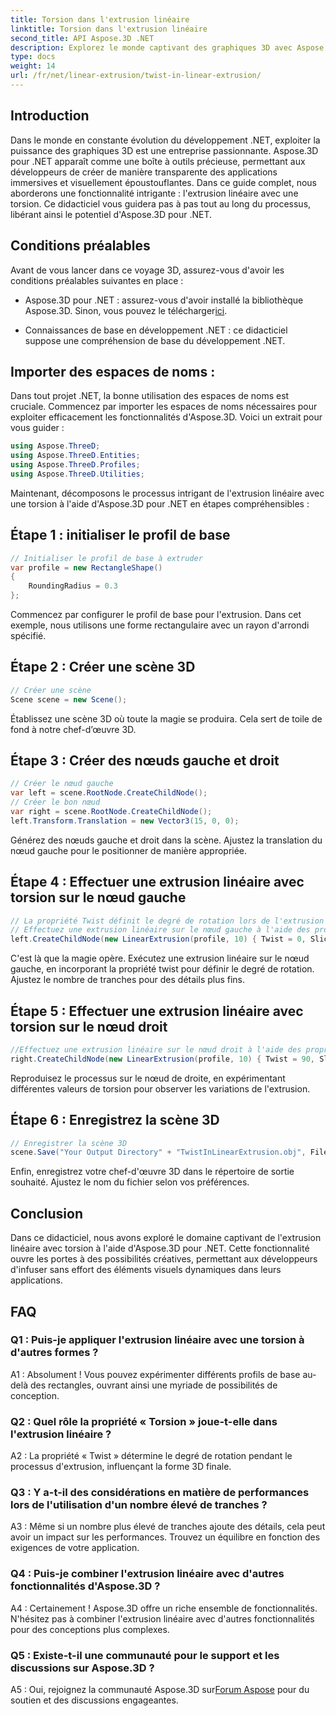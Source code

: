 ```yaml
---
title: Torsion dans l'extrusion linéaire
linktitle: Torsion dans l'extrusion linéaire
second_title: API Aspose.3D .NET
description: Explorez le monde captivant des graphiques 3D avec Aspose.3D pour .NET. Apprenez étape par étape l'extrusion linéaire avec une torsion.
type: docs
weight: 14
url: /fr/net/linear-extrusion/twist-in-linear-extrusion/
---
```

## Introduction

Dans le monde en constante évolution du développement .NET, exploiter la puissance des graphiques 3D est une entreprise passionnante. Aspose.3D pour .NET apparaît comme une boîte à outils précieuse, permettant aux développeurs de créer de manière transparente des applications immersives et visuellement époustouflantes. Dans ce guide complet, nous aborderons une fonctionnalité intrigante : l'extrusion linéaire avec une torsion. Ce didacticiel vous guidera pas à pas tout au long du processus, libérant ainsi le potentiel d'Aspose.3D pour .NET.

## Conditions préalables

Avant de vous lancer dans ce voyage 3D, assurez-vous d'avoir les conditions préalables suivantes en place :

-  Aspose.3D pour .NET : assurez-vous d'avoir installé la bibliothèque Aspose.3D. Sinon, vous pouvez le télécharger[ici](https://releases.aspose.com/3d/net/).

- Connaissances de base en développement .NET : ce didacticiel suppose une compréhension de base du développement .NET.

## Importer des espaces de noms :

Dans tout projet .NET, la bonne utilisation des espaces de noms est cruciale. Commencez par importer les espaces de noms nécessaires pour exploiter efficacement les fonctionnalités d'Aspose.3D. Voici un extrait pour vous guider :

```csharp
using Aspose.ThreeD;
using Aspose.ThreeD.Entities;
using Aspose.ThreeD.Profiles;
using Aspose.ThreeD.Utilities;
```

Maintenant, décomposons le processus intrigant de l'extrusion linéaire avec une torsion à l'aide d'Aspose.3D pour .NET en étapes compréhensibles :

## Étape 1 : initialiser le profil de base

```csharp
// Initialiser le profil de base à extruder
var profile = new RectangleShape()
{
    RoundingRadius = 0.3
};
```

Commencez par configurer le profil de base pour l'extrusion. Dans cet exemple, nous utilisons une forme rectangulaire avec un rayon d'arrondi spécifié.

## Étape 2 : Créer une scène 3D

```csharp
// Créer une scène
Scene scene = new Scene();
```

Établissez une scène 3D où toute la magie se produira. Cela sert de toile de fond à notre chef-d’œuvre 3D.

## Étape 3 : Créer des nœuds gauche et droit

```csharp
// Créer le nœud gauche
var left = scene.RootNode.CreateChildNode();
// Créer le bon nœud
var right = scene.RootNode.CreateChildNode();
left.Transform.Translation = new Vector3(15, 0, 0);
```

Générez des nœuds gauche et droit dans la scène. Ajustez la translation du nœud gauche pour le positionner de manière appropriée.

## Étape 4 : Effectuer une extrusion linéaire avec torsion sur le nœud gauche

```csharp
// La propriété Twist définit le degré de rotation lors de l'extrusion du profil
// Effectuez une extrusion linéaire sur le nœud gauche à l'aide des propriétés twist et slices
left.CreateChildNode(new LinearExtrusion(profile, 10) { Twist = 0, Slices = 100 });
```

C'est là que la magie opère. Exécutez une extrusion linéaire sur le nœud gauche, en incorporant la propriété twist pour définir le degré de rotation. Ajustez le nombre de tranches pour des détails plus fins.

## Étape 5 : Effectuer une extrusion linéaire avec torsion sur le nœud droit

```csharp
//Effectuez une extrusion linéaire sur le nœud droit à l'aide des propriétés twist et slices
right.CreateChildNode(new LinearExtrusion(profile, 10) { Twist = 90, Slices = 100 });
```

Reproduisez le processus sur le nœud de droite, en expérimentant différentes valeurs de torsion pour observer les variations de l'extrusion.

## Étape 6 : Enregistrez la scène 3D

```csharp
// Enregistrer la scène 3D
scene.Save("Your Output Directory" + "TwistInLinearExtrusion.obj", FileFormat.WavefrontOBJ);
```

Enfin, enregistrez votre chef-d'œuvre 3D dans le répertoire de sortie souhaité. Ajustez le nom du fichier selon vos préférences.

## Conclusion

Dans ce didacticiel, nous avons exploré le domaine captivant de l'extrusion linéaire avec torsion à l'aide d'Aspose.3D pour .NET. Cette fonctionnalité ouvre les portes à des possibilités créatives, permettant aux développeurs d'infuser sans effort des éléments visuels dynamiques dans leurs applications.

## FAQ

### Q1 : Puis-je appliquer l'extrusion linéaire avec une torsion à d'autres formes ?

A1 : Absolument ! Vous pouvez expérimenter différents profils de base au-delà des rectangles, ouvrant ainsi une myriade de possibilités de conception.

### Q2 : Quel rôle la propriété « Torsion » joue-t-elle dans l'extrusion linéaire ?

A2 : La propriété « Twist » détermine le degré de rotation pendant le processus d'extrusion, influençant la forme 3D finale.

### Q3 : Y a-t-il des considérations en matière de performances lors de l'utilisation d'un nombre élevé de tranches ?

A3 : Même si un nombre plus élevé de tranches ajoute des détails, cela peut avoir un impact sur les performances. Trouvez un équilibre en fonction des exigences de votre application.

### Q4 : Puis-je combiner l'extrusion linéaire avec d'autres fonctionnalités d'Aspose.3D ?

A4 : Certainement ! Aspose.3D offre un riche ensemble de fonctionnalités. N'hésitez pas à combiner l'extrusion linéaire avec d'autres fonctionnalités pour des conceptions plus complexes.

### Q5 : Existe-t-il une communauté pour le support et les discussions sur Aspose.3D ?

 A5 : Oui, rejoignez la communauté Aspose.3D sur[Forum Aspose](https://forum.aspose.com/c/3d/18) pour du soutien et des discussions engageantes.